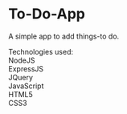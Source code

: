 # To-Do-App
A simple app to add things-to do.

Technologies used:<br>
NodeJS<br>
ExpressJS<br>
JQuery<br>
JavaScript<br>
HTML5<br>
CSS3
